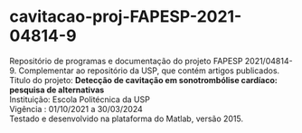# cavitacao-proj-FAPESP-2021-04814-9
Repositório de programas e documentação do projeto FAPESP 2021/04814-9. Complementar ao repositório da USP, que contém artigos publicados.  
Titulo do projeto: **Detecção de cavitação em sonotrombólise cardíaco: pesquisa de alternativas**   
Instituição: Escola Politécnica da USP  
Vigência : 01/10/2021 a 30/03/2024    
Testado e desenvolvido na plataforma do Matlab, versão 2015.
